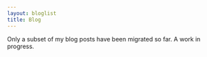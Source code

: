 ```yaml
---
layout: bloglist
title: Blog
---
```


Only a subset of my blog posts have been migrated so far. A work in progress.
